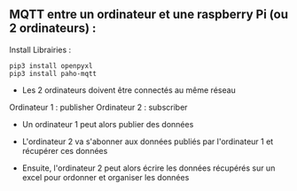 ## MQTT entre un ordinateur et une raspberry Pi (ou 2 ordinateurs) :

Install Librairies :
```
pip3 install openpyxl
pip3 install paho-mqtt
```

- Les 2 ordinateurs doivent être connectés au même réseau

Ordinateur 1 : publisher
Ordinateur 2 : subscriber

- Un ordinateur 1 peut alors publier des données 

- L'ordinateur 2 va s'abonner aux données publiés par l'ordinateur 1 et récupérer ces données

- Ensuite, l'ordinateur 2 peut alors écrire les données récupérés sur un excel pour ordonner et organiser les données
